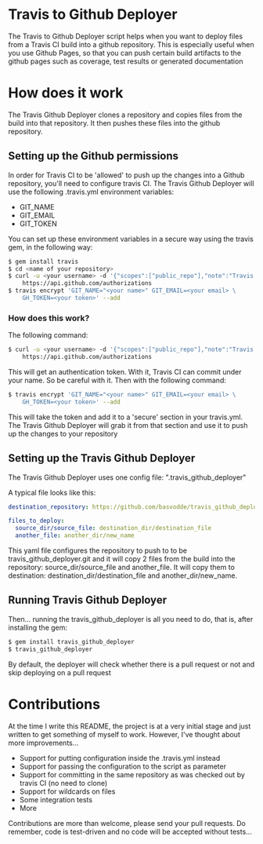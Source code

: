 Travis to Github Deployer
======================

The Travis to Github Deployer script helps when you want to deploy files from a Travis CI build into a github repository. This is especially useful when you use Github Pages, so that you can push certain build artifacts to the github pages such as coverage, test results or generated documentation

# How does it work

The Travis Github Deployer clones a repository and copies files from the build into that repository. It then pushes these files into the github repository.

## Setting up the Github permissions

In order for Travis CI to be 'allowed' to push up the changes into a Github repository, you'll need to configure travis CI. The Travis Github Deployer will use the following .travis.yml environment variables:

* GIT_NAME
* GIT_EMAIL
* GIT_TOKEN

You can set up these environment variables in a secure way using the travis gem, in the following way:

```bash
$ gem install travis
$ cd <name of your repository>
$ curl -u <your username> -d '{"scopes":["public_repo"],"note":"Travis CI deployer"}' \
	https://api.github.com/authorizations
$ travis encrypt 'GIT_NAME="<your name>" GIT_EMAIL=<your email> \
	GH_TOKEN=<your token>' --add
```

### How does this work?

The following command:

```bash
$ curl -u <your username> -d '{"scopes":["public_repo"],"note":"Travis CI deployer"}' \
	https://api.github.com/authorizations
```

This will get an authentication token. With it, Travis CI can commit under your name. So be careful with it. Then with the following command:

```bash
$ travis encrypt 'GIT_NAME="<your name>" GIT_EMAIL=<your email> \
	GH_TOKEN=<your token>' --add
```

This will take the token and add it to a 'secure' section in your travis.yml. The Travis Github Deployer will grab it from that section and use it to push up the changes to your repository

## Setting up the Travis Github Deployer

The Travis Github Deployer uses one config file: ".travis_github_deployer"

A typical file looks like this:

```yml
destination_repository: https://github.com/basvodde/travis_github_deployer.git

files_to_deploy:
  source_dir/source_file: destination_dir/destination_file
  another_file: another_dir/new_name

```

This yaml file configures the repository to push to to be travis_github_deployer.git and it will copy 2 files from the build into the repository: source_dir/source_file and another_file. It will copy them to destination: destination_dir/destination_file and another_dir/new_name.

## Running Travis Github Deployer

Then... running the travis_github_deployer is all you need to do, that is, after installing the gem:

```bash
$ gem install travis_github_deployer
$ travis_github_deployer
```

By default, the deployer will check whether there is a pull request or not and skip deploying on a pull request

# Contributions

At the time I write this README, the project is at a very initial stage and just written to get something of myself to work. However, I've thought about more improvements...

* Support for putting configuration inside the .travis.yml instead
* Support for passing the configuration to the script as parameter
* Support for committing in the same repository as was checked out by travis CI (no need to clone)
* Support for wildcards on files
* Some integration tests
* More

Contributions are more than welcome, please send your pull requests. Do remember, code is test-driven and no code will be accepted without tests...

